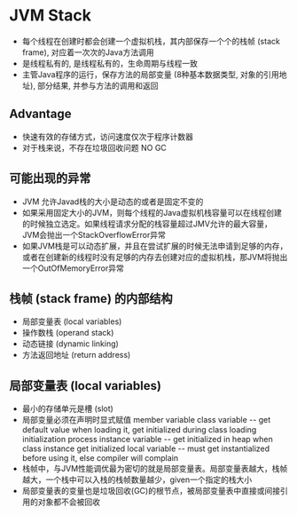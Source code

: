 # JVM Stack


* 每个线程在创建时都会创建一个虚拟机栈，其内部保存一个个的栈帧 (stack frame), 对应着一次次的Java方法调用
* 是线程私有的, 是线程私有的，生命周期与线程一致
* 主管Java程序的运行，保存方法的局部变量 (8种基本数据类型, 对象的引用地址), 部分结果, 并参与方法的调用和返回


## Advantage

* 快速有效的存储方式，访问速度仅次于程序计数器
* 对于栈来说，不存在垃圾回收问题 NO GC



## 可能出现的异常

* JVM 允许Javad栈的大小是动态的或者是固定不变的
* 如果采用固定大小的JVM，则每个线程的Java虚拟机栈容量可以在线程创建的时候独立选定。如果线程请求分配的栈容量超过JMV允许的最大容量，JVM会抛出一个StackOverflowError异常
* 如果JVM栈是可以动态扩展，并且在尝试扩展的时候无法申请到足够的内存，或者在创建新的线程时没有足够的内存去创建对应的虚拟机栈，那JVM将抛出一个OutOfMemoryError异常



## 栈帧 (stack frame) 的内部结构

* 局部变量表 (local variables)
* 操作数栈 (operand stack)
* 动态链接 (dynamic linking)
* 方法返回地址 (return address)



## 局部变量表 (local variables)

* 最小的存储单元是槽 (slot)
* 局部变量必须在声明时显式赋值
member variable
    class variable -- get default value when loading it, get initialized during class loading initialization process
    instance variable -- get initialized in heap when class instance get initialized
local variable -- must get instantialized before using it, else compiler will complain
* 栈帧中，与JVM性能调优最为密切的就是局部变量表。局部变量表越大，栈帧越大，一个栈中可以入栈的栈帧数量越少，given一个指定的栈大小
* 局部变量表的变量也是垃圾回收(GC)的根节点，被局部变量表中直接或间接引用的对象都不会被回收
